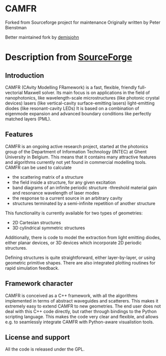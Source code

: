 # CAMFR
Forked from Sourceforge project for maintenance
Originally written by Peter Bienstman

Better maintained fork by [demisjohn](https://github.com/demisjohn/CAMFR)

# Description from [SourceForge](http://camfr.sourceforge.net/)
## Introduction

CAMFR (CAvity Modelling FRamework) is a fast, flexible, friendly full-vectorial Maxwell solver. Its main focus is on applications in the field of nanophotonics, like
wavelength-scale microstructures (like photonic crystal devices)
lasers (like vertical-cavity surface-emitting lasers)
light-emitting diodes (like resonant-cavity LEDs)
It is based on a combination of eigenmode expansion and advanced boundary conditions like perfectly matched layers (PML).

## Features

CAMFR is an ongoing active research project, started at the photonics group of the Department of Information Technology (INTEC) at Ghent University in Belgium. This means that it contains many attractive features and algorithms currently not yet found in commercial modelling tools. CAMFR can be used to calculate
- the scattering matrix of a structure
- the field inside a structure, for any given excitation
- band diagrams of an infinite periodic structure
-threshold material gain and resonance wavelength of laser modes
- the response to a current source in an arbitrary cavity
- structures terminated by a semi-infinite repetition of another structure

This functionality is currently available for two types of geometries:
- 2D Cartesian structures
- 3D cylindrical symmetric structures

Additionally, there is code to model the extraction from light emitting diodes, either planar devices, or 3D devices which incorporate 2D periodic structures.

Defining structures is quite straightforward, either layer-by-layer, or using geometric primitive shapes. There are also integrated plotting routines for rapid simulation feedback.

## Framework character
CAMFR is conceived as a C++ framework, with all the algorithms implemented in terms of abstract waveguides and scatterers. This makes it extremely easy to extend CAMFR to new geometries.
The end user does not deal with this C++ code directly, but rather through bindings to the Python scripting language. This makes the code very clear and flexible, and allows e.g. to seamlessly integrate CAMFR with Python-aware visualistion tools.

## License and support
All the code is released under the GPL.
